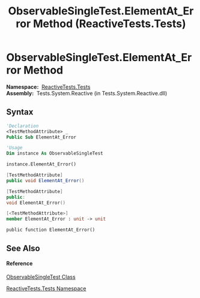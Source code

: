 ﻿---
title: ObservableSingleTest.ElementAt_Error Method  (ReactiveTests.Tests)
TOCTitle: ElementAt_Error Method
ms:assetid: M:ReactiveTests.Tests.ObservableSingleTest.ElementAt_Error
ms:mtpsurl: https://msdn.microsoft.com/en-us/library/reactivetests.tests.observablesingletest.elementat_error(v=VS.103)
ms:contentKeyID: 36619192
ms.date: 06/28/2011
mtps_version: v=VS.103
f1_keywords:
- ReactiveTests.Tests.ObservableSingleTest.ElementAt_Error
dev_langs:
- CSharp
- JScript
- VB
- FSharp
- c++
---

# ObservableSingleTest.ElementAt\_Error Method

**Namespace:**  [ReactiveTests.Tests](hh289046\(v=vs.103\).md)  
**Assembly:**  Tests.System.Reactive (in Tests.System.Reactive.dll)

## Syntax

``` vb
'Declaration
<TestMethodAttribute> _
Public Sub ElementAt_Error
```

``` vb
'Usage
Dim instance As ObservableSingleTest

instance.ElementAt_Error()
```

``` csharp
[TestMethodAttribute]
public void ElementAt_Error()
```

``` c++
[TestMethodAttribute]
public:
void ElementAt_Error()
```

``` fsharp
[<TestMethodAttribute>]
member ElementAt_Error : unit -> unit 
```

``` jscript
public function ElementAt_Error()
```

## See Also

#### Reference

[ObservableSingleTest Class](hh315143\(v=vs.103\).md)

[ReactiveTests.Tests Namespace](hh289046\(v=vs.103\).md)

